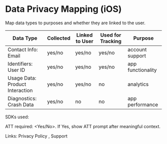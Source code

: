# Data Privacy Mapping (iOS)

Map data types to purposes and whether they are linked to the user.

| Data Type | Collected | Linked to User | Used for Tracking | Purpose |
|---|---|---|---|---|
| Contact Info: Email | yes/no | yes/no | yes/no | account support |
| Identifiers: User ID | yes/no | yes/no | yes/no | app functionality |
| Usage Data: Product Interaction | yes/no | yes/no | no | analytics |
| Diagnostics: Crash Data | yes/no | no | no | app performance |

SDKs used: <LIST SDKs and data they collect>

ATT required: <Yes/No>. If Yes, show ATT prompt after meaningful context.

Links: Privacy Policy <URL>, Support <URL>

